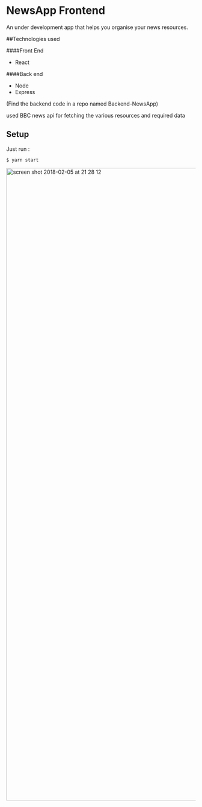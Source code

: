 # NewsApp Frontend

An under development app that helps you organise your news resources.

##Technologies used

####Front End
- React

####Back end
- Node
- Express

(Find the backend code in a repo named Backend-NewsApp)

used BBC news api for fetching the various resources and required data

## Setup

Just run :
```
$ yarn start

```


<img width="1678" alt="screen shot 2018-02-05 at 21 28 12" src="https://user-images.githubusercontent.com/13749603/35830205-52aaf95c-0abd-11e8-8c9f-a1eebba83620.png">




